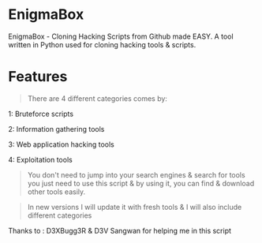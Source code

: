 # EnigmaBox
EnigmaBox - Cloning Hacking Scripts from Github made EASY.
A tool written in Python used for cloning hacking tools & scripts.

# Features
> There are 4 different categories comes by:

1: Bruteforce scripts

2: Information gathering tools

3: Web application hacking tools 

4: Exploitation tools

> You don't need to jump into your search engines & search for tools you just need to use this script & by using it, you can find & download other tools easily.

> In new versions I will update it with fresh tools & I will also include different categories

Thanks to : D3XBugg3R & D3V Sangwan for helping me in this script


